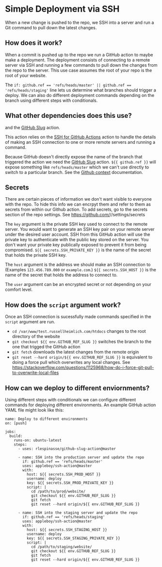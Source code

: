 # Simple Deployment via SSH

When a new change is pushed to the repo, we SSH into a server and run a Git command to pull down the latest changes.

## How does it work?
When a commit is pushed up to the repo we run a GitHub action to maybe make a deployment. The deployment consists of connecting to a remote server via SSH and running a few commands to pull down the changes from the repo to the server. This use case assumes the root of your repo is the root of your website.

The `if: github.ref == 'refs/heads/master' || github.ref == 'refs/heads/staging'` line lets us determine what branches should trigger a deploy. We can also do different deployment commands depending on the branch using different steps with conditionals.

## What other dependencies does this use?
 and the [GitHub Slug](https://github.com/rlespinasse/github-slug-action) action.

This action relies on the [SSH for GitHub Actions](https://github.com/marketplace/actions/ssh-remote-commands) action to handle the details of making an SSH connection to one or more remote servers and running a command.

Because GitHub doesn't directly expose the name of the branch that triggered the action we need the [GitHub Slug](https://github.com/rlespinasse/github-slug-action) action. `${{ github.ref }}` will expose something like `refs/heads/master` which we can't use directly to switch to a particular branch. See the [Github context](https://help.github.com/en/actions/automating-your-workflow-with-github-actions/contexts-and-expression-syntax-for-github-actions#github-context) documentation.

## Secrets

There are certain pieces of information we don't want visible to everyone with the repo. To hide this info we can encrpyt them and refer to them as secrets from within our Github action. To add secrets, go to the secrets section of the repo settings. See https://github.com/<Github User Name>/<Repo Name>/settings/secrets

The `key` argument is the private SSH key used to connect to the remote server. You would want to generate an SSH key pair on your remote server under the desired user account. SSH from this GitHub action will use the private key to authenticate with the public key stored on the server. You don't want your private key publically exposed to prevent it from being compromised. `${{ secrets.SSH_PRIVATE_KEY }}` is the name of the secret that holds the private SSH key.

The `host` argument is the address we should make an SSH connection to (Examples `123.456.789.000` or `example.com`.) `${{ secrets.SSH_HOST }}` is the name of the secret that holds the address to connect to.

The `user` argument can be an encrypted secret or not depending on your comfort level.

## How does the `script` argument work?

Once an SSH connection is sucessfully made commands specified in the `script` argument are run.

 - `cd /var/www/test.russellheimlich.com/htdocs` changes to the root directory of the website
 - `git checkout ${{ env.GITHUB_REF_SLUG }}` switches the branch to the one that trigged the GitHub action
 - `git fetch` downloads the latest changes from the remote origin
 - `git reset --hard origin/${{ env.GITHUB_REF_SLUG }}` is equivalent to doing a force pull which overwrites any local changes. See https://stackoverflow.com/questions/1125968/how-do-i-force-git-pull-to-overwrite-local-files


## How can we deploy to different enviornments?
Using different steps with conditionals we can configure different commands for deploying different environments. An example GitHub action YAML file might look like this:

```
name: Deploy to different environments
on: [push]

jobs:
  build:
    runs-on: ubuntu-latest
    steps:
      - uses: rlespinasse/github-slug-action@master

      - name: SSH into the production server and update the repo
        if: github.ref == 'refs/heads/master'
        uses: appleboy/ssh-action@master
        with:
          host: ${{ secrets.SSH_PROD_HOST }}
          username: deploy
          key: ${{ secrets.SSH_PROD_PRIVATE_KEY }}
          script: |
            cd /path/to/prod/website/
            git checkout ${{ env.GITHUB_REF_SLUG }}
            git fetch
            git reset --hard origin/${{ env.GITHUB_REF_SLUG }}

      - name: SSH into the staging server and update the repo
        if: github.ref == 'refs/heads/staging'
        uses: appleboy/ssh-action@master
        with:
          host: ${{ secrets.SSH_STAGING_HOST }}
          username: deploy
          key: ${{ secrets.SSH_STAGING_PRIVATE_KEY }}
          script: |
            cd /path/to/staging/website/
            git checkout ${{ env.GITHUB_REF_SLUG }}
            git fetch
            git reset --hard origin/${{ env.GITHUB_REF_SLUG }}
```
